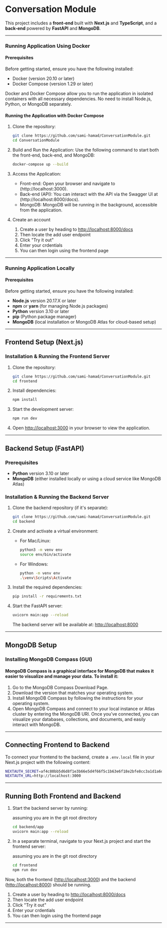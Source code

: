 
# Conversation Module

This project includes a **front-end** built with **Next.js** and **TypeScript**, and a **back-end** powered by **FastAPI** and **MongoDB**.

----------------------------------------
### Running Application Using Docker
#### Prerequisites
Before getting started, ensure you have the following installed:

- Docker (version 20.10 or later)
- Docker Compose (version 1.29 or later)

Docker and Docker Compose allow you to run the application in isolated containers with all necessary dependencies. No need to install Node.js, Python, or MongoDB separately.

#### Running the Application with Docker Compose
1. Clone the repository:

   ```bash
   git clone https://github.com/sami-hamad/ConversationModule.git
   cd ConversationModule
   ```

2. Build and Run the Application: Use the following command to start both the front-end, back-end, and MongoDB:

   ```bash
   docker-compose up --build
   ```

3. Access the Application:
   - Front-end: Open your browser and navigate to (http://localhost:3000).
   - Back-end (API): You can interact with the API via the Swagger UI at (http://localhost:8000/docs).
   - MongoDB: MongoDB will be running in the background, accessible from the application.

4. Create an account
   1. Create a user by heading to [http://localhost:8000/docs](http://localhost:8000/docs)
   2. Then locate the add user endpoint
   3. Click "Try it out"
   4. Enter your crdentials
   5. You can then login using the frontend page

----------------------------------------

### Running Application Locally
#### Prerequisites

Before getting started, ensure you have the following installed:

- **Node.js** version 20.17.X or later
- **npm** or **yarn** (for managing Node.js packages)
- **Python** version 3.10 or later
- **pip** (Python package manager)
- **MongoDB** (local installation or MongoDB Atlas for cloud-based setup)

---

## Frontend Setup (Next.js)

### Installation & Running the Frontend Server

1. Clone the repository:

   ```bash
   git clone https://github.com/sami-hamad/ConversationModule.git
   cd frontend
   ```

2. Install dependencies:

   ```bash
   npm install
   ```

3. Start the development server:

   ```bash
   npm run dev
   ```

4. Open [http://localhost:3000](http://localhost:3000) in your browser to view the application.

---

## Backend Setup (FastAPI)

### Prerequisites

- **Python** version 3.10 or later
- **MongoDB** (either installed locally or using a cloud service like MongoDB Atlas)

### Installation & Running the Backend Server

1. Clone the backend repository (if it's separate):

   ```bash
   git clone https://github.com/sami-hamad/ConversationModule.git
   cd backend
   ```

2. Create and activate a virtual environment:

   - For Mac/Linux:

     ```bash
     python3 -m venv env
     source env/bin/activate
     ```

   - For Windows:

     ```bash
     python -m venv env
     .\venv\Scripts\Activate
     ```

3. Install the required dependencies:

   ```bash
   pip install -r requirements.txt
   ```

4. Start the FastAPI server:

   ```bash
   uvicorn main:app --reload
   ```

   The backend server will be available at: [http://localhost:8000](http://localhost:8000)

---

## MongoDB Setup

### Installing MongoDB Compass (GUI)
#### MongoDB Compass is a graphical interface for MongoDB that makes it easier to visualize and manage your data. To install it:
1. Go to the MongoDB Compass Download Page.
2. Download the version that matches your operating system.
3. Install MongoDB Compass by following the instructions for your operating system.
4. Open MongoDB Compass and connect to your local instance or Atlas cluster by entering the MongoDB URI.
Once you’ve connected, you can visualize your databases, collections, and documents, and easily interact with MongoDB.
---

## Connecting Frontend to Backend

To connect your frontend to the backend, create a `.env.local` file in your Next.js project with the following content:

```bash
NEXTAUTH_SECRET=af4c80bb5d6d8f1e3b66e5d4f66f5c1b63e6f18e2bfe8cc3a1d1a6d7b2b5e798
NEXTAUTH_URL=http://localhost:3000
```

---

## Running Both Frontend and Backend

1. Start the backend server by running:

   assuming you are in the git root directory
   ```bash
   cd backend/app
   uvicorn main:app --reload
   ```

3. In a separate terminal, navigate to your Next.js project and start the frontend server:

   assuming you are in the git root directory 
   ```bash
   cd frontend
   npm run dev
   ```

Now, both the frontend ([http://localhost:3000](http://localhost:3000)) and the backend ([http://localhost:8000](http://localhost:8000)) should be running.
1. Create a user by heading to [http://localhost:8000/docs](http://localhost:8000/docs)
2. Then locate the add user endpoint
3. Click "Try it out"
4. Enter your crdentials
5. You can then login using the frontend page
---
